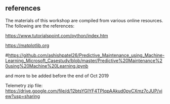 ## references

The materials of this workshop are compiled from various online resources. The following are the references:

https://www.tutorialspoint.com/python/index.htm

https://matplotlib.org

#https://github.com/ashishpatel26/Predictive_Maintenance_using_Machine-Learning_Microsoft_Casestudy/blob/master/Predictive%20Maintenance%20using%20Machine%20Learning.ipynb

and more to be added before the end of Oct 2019


Telemetry zip file: https://drive.google.com/file/d/12btsYGIYF4TPIqpAAkud0pyCXmz7cJUP/view?usp=sharing
